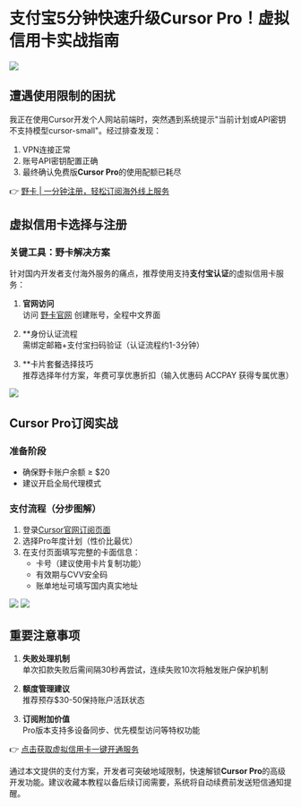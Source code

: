 # 支付宝5分钟快速升级Cursor Pro！虚拟信用卡实战指南

![](https://segmentfault.com/img/remote/1460000045651033)

## 遭遇使用限制的困扰
我正在使用Cursor开发个人网站前端时，突然遇到系统提示"当前计划或API密钥不支持模型cursor-small"。经过排查发现：
1. VPN连接正常
2. 账号API密钥配置正确
3. 最终确认免费版**Cursor Pro**的使用配额已耗尽

👉 [野卡 | 一分钟注册，轻松订阅海外线上服务](https://bbtdd.com/yeka)

## 虚拟信用卡选择与注册
### 关键工具：野卡解决方案
针对国内开发者支付海外服务的痛点，推荐使用支持**支付宝认证**的虚拟信用卡服务：

1. **官网访问**  
访问 [野卡官网](https://bbtdd.com/yeka) 创建账号，全程中文界面

2. **身份认证流程  
需绑定邮箱+支付宝扫码验证（认证流程约1-3分钟）

3. **卡片套餐选择技巧  
推荐选择年付方案，年费可享优惠折扣（输入优惠码 ACCPAY 获得专属优惠）

![](https://segmentfault.com/img/remote/1460000045651035)

## Cursor Pro订阅实战
### 准备阶段
- 确保野卡账户余额 ≥ $20
- 建议开启全局代理模式

### 支付流程（分步图解）
1. 登录[Cursor官网订阅页面](https://cursor.so)
2. 选择Pro年度计划（性价比最优）
3. 在支付页面填写完整的卡面信息：
   - 卡号（建议使用卡片复制功能）
   - 有效期与CVV安全码
   - 账单地址可填写国内真实地址

![](https://segmentfault.com/img/remote/1460000045550543)
![](https://segmentfault.com/img/remote/1460000045550544)

## 重要注意事项
1. **失败处理机制**  
单次扣款失败后需间隔30秒再尝试，连续失败10次将触发账户保护机制

2. **额度管理建议**  
推荐预存$30-50保持账户活跃状态

3. **订阅附加价值**  
Pro版本支持多设备同步、优先模型访问等特权功能

👉 [点击获取虚拟信用卡一键开通服务](https://bbtdd.com/yeka)

通过本文提供的支付方案，开发者可突破地域限制，快速解锁**Cursor Pro**的高级开发功能。建议收藏本教程以备后续订阅需要，系统将自动续费前发送短信通知提醒。